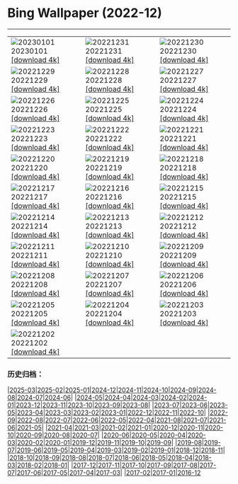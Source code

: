 # Bing Wallpaper (2022-12)
**************

<table><tr><td><img src="https://www.bing.com/th?id=OHR.SydneyNYE_EN-CA1516687107_1920x1080.jpg" alt="20230101"> 20230101 <a href="https://www.bing.com/th?id=OHR.SydneyNYE_EN-CA1516687107_UHD.jpg">[download 4k]</a></td><td><img src="https://www.bing.com/th?id=OHR.ChalkRock_EN-CA1146526049_1920x1080.jpg" alt="20221231"> 20221231 <a href="https://www.bing.com/th?id=OHR.ChalkRock_EN-CA1146526049_UHD.jpg">[download 4k]</a></td><td><img src="https://www.bing.com/th?id=OHR.ButterflyEffect_EN-CA0206470149_1920x1080.jpg" alt="20221230"> 20221230 <a href="https://www.bing.com/th?id=OHR.ButterflyEffect_EN-CA0206470149_UHD.jpg">[download 4k]</a></td></tr><tr><td><img src="https://www.bing.com/th?id=OHR.ChiesaBianca_EN-CA0131036296_1920x1080.jpg" alt="20221229"> 20221229 <a href="https://www.bing.com/th?id=OHR.ChiesaBianca_EN-CA0131036296_UHD.jpg">[download 4k]</a></td><td><img src="https://www.bing.com/th?id=OHR.BlueLagoon_EN-CA9961489115_1920x1080.jpg" alt="20221228"> 20221228 <a href="https://www.bing.com/th?id=OHR.BlueLagoon_EN-CA9961489115_UHD.jpg">[download 4k]</a></td><td><img src="https://www.bing.com/th?id=OHR.BeverleyWestwood_EN-CA9862092248_1920x1080.jpg" alt="20221227"> 20221227 <a href="https://www.bing.com/th?id=OHR.BeverleyWestwood_EN-CA9862092248_UHD.jpg">[download 4k]</a></td></tr><tr><td><img src="https://www.bing.com/th?id=OHR.ChristmasSouvenir_EN-CA9634295717_1920x1080.jpg" alt="20221226"> 20221226 <a href="https://www.bing.com/th?id=OHR.ChristmasSouvenir_EN-CA9634295717_UHD.jpg">[download 4k]</a></td><td><img src="https://www.bing.com/th?id=OHR.AmalgaTree_EN-CA9499665170_1920x1080.jpg" alt="20221225"> 20221225 <a href="https://www.bing.com/th?id=OHR.AmalgaTree_EN-CA9499665170_UHD.jpg">[download 4k]</a></td><td><img src="https://www.bing.com/th?id=OHR.GentooGrievances_EN-CA8898685995_1920x1080.jpg" alt="20221224"> 20221224 <a href="https://www.bing.com/th?id=OHR.GentooGrievances_EN-CA8898685995_UHD.jpg">[download 4k]</a></td></tr><tr><td><img src="https://www.bing.com/th?id=OHR.TreeGaleriesLafayette_EN-CA8613804655_1920x1080.jpg" alt="20221223"> 20221223 <a href="https://www.bing.com/th?id=OHR.TreeGaleriesLafayette_EN-CA8613804655_UHD.jpg">[download 4k]</a></td><td><img src="https://www.bing.com/th?id=OHR.SolarHalo_EN-CA8386814077_1920x1080.jpg" alt="20221222"> 20221222 <a href="https://www.bing.com/th?id=OHR.SolarHalo_EN-CA8386814077_UHD.jpg">[download 4k]</a></td><td><img src="https://www.bing.com/th?id=OHR.PalaceBelvedere_EN-CA8291198823_1920x1080.jpg" alt="20221221"> 20221221 <a href="https://www.bing.com/th?id=OHR.PalaceBelvedere_EN-CA8291198823_UHD.jpg">[download 4k]</a></td></tr><tr><td><img src="https://www.bing.com/th?id=OHR.WinterberryBush_EN-CA8077808294_1920x1080.jpg" alt="20221220"> 20221220 <a href="https://www.bing.com/th?id=OHR.WinterberryBush_EN-CA8077808294_UHD.jpg">[download 4k]</a></td><td><img src="https://www.bing.com/th?id=OHR.SouthBeach_EN-CA7859689790_1920x1080.jpg" alt="20221219"> 20221219 <a href="https://www.bing.com/th?id=OHR.SouthBeach_EN-CA7859689790_UHD.jpg">[download 4k]</a></td><td><img src="https://www.bing.com/th?id=OHR.GlacierGoats_EN-CA7684310227_1920x1080.jpg" alt="20221218"> 20221218 <a href="https://www.bing.com/th?id=OHR.GlacierGoats_EN-CA7684310227_UHD.jpg">[download 4k]</a></td></tr><tr><td><img src="https://www.bing.com/th?id=OHR.AtlantaLights_EN-CA7409224831_1920x1080.jpg" alt="20221217"> 20221217 <a href="https://www.bing.com/th?id=OHR.AtlantaLights_EN-CA7409224831_UHD.jpg">[download 4k]</a></td><td><img src="https://www.bing.com/th?id=OHR.Borovets_EN-CA9106645870_1920x1080.jpg" alt="20221216"> 20221216 <a href="https://www.bing.com/th?id=OHR.Borovets_EN-CA9106645870_UHD.jpg">[download 4k]</a></td><td><img src="https://www.bing.com/th?id=OHR.ButchartDisplay_EN-CA6004185985_1920x1080.jpg" alt="20221215"> 20221215 <a href="https://www.bing.com/th?id=OHR.ButchartDisplay_EN-CA6004185985_UHD.jpg">[download 4k]</a></td></tr><tr><td><img src="https://www.bing.com/th?id=OHR.InstagramHallstatt_EN-CA2765697996_1920x1080.jpg" alt="20221214"> 20221214 <a href="https://www.bing.com/th?id=OHR.InstagramHallstatt_EN-CA2765697996_UHD.jpg">[download 4k]</a></td><td><img src="https://www.bing.com/th?id=OHR.PoinsettiaDay_EN-CA2608421619_1920x1080.jpg" alt="20221213"> 20221213 <a href="https://www.bing.com/th?id=OHR.PoinsettiaDay_EN-CA2608421619_UHD.jpg">[download 4k]</a></td><td><img src="https://www.bing.com/th?id=OHR.WinterMail_EN-CA7698850194_1920x1080.jpg" alt="20221212"> 20221212 <a href="https://www.bing.com/th?id=OHR.WinterMail_EN-CA7698850194_UHD.jpg">[download 4k]</a></td></tr><tr><td><img src="https://www.bing.com/th?id=OHR.SaltDesert_EN-CA2294540518_1920x1080.jpg" alt="20221211"> 20221211 <a href="https://www.bing.com/th?id=OHR.SaltDesert_EN-CA2294540518_UHD.jpg">[download 4k]</a></td><td><img src="https://www.bing.com/th?id=OHR.NorwayMuskox_EN-CA2456341924_1920x1080.jpg" alt="20221210"> 20221210 <a href="https://www.bing.com/th?id=OHR.NorwayMuskox_EN-CA2456341924_UHD.jpg">[download 4k]</a></td><td><img src="https://www.bing.com/th?id=OHR.FlorenceAerial_EN-CA2153723803_1920x1080.jpg" alt="20221209"> 20221209 <a href="https://www.bing.com/th?id=OHR.FlorenceAerial_EN-CA2153723803_UHD.jpg">[download 4k]</a></td></tr><tr><td><img src="https://www.bing.com/th?id=OHR.TangleCreekFalls_EN-CA2031288501_1920x1080.jpg" alt="20221208"> 20221208 <a href="https://www.bing.com/th?id=OHR.TangleCreekFalls_EN-CA2031288501_UHD.jpg">[download 4k]</a></td><td><img src="https://www.bing.com/th?id=OHR.GreatEgret_EN-CA1881710644_1920x1080.jpg" alt="20221207"> 20221207 <a href="https://www.bing.com/th?id=OHR.GreatEgret_EN-CA1881710644_UHD.jpg">[download 4k]</a></td><td><img src="https://www.bing.com/th?id=OHR.StNick_EN-CA1756096897_1920x1080.jpg" alt="20221206"> 20221206 <a href="https://www.bing.com/th?id=OHR.StNick_EN-CA1756096897_UHD.jpg">[download 4k]</a></td></tr><tr><td><img src="https://www.bing.com/th?id=OHR.KilimanjaroElephants_EN-CA1609894075_1920x1080.jpg" alt="20221205"> 20221205 <a href="https://www.bing.com/th?id=OHR.KilimanjaroElephants_EN-CA1609894075_UHD.jpg">[download 4k]</a></td><td><img src="https://www.bing.com/th?id=OHR.MiamiDT_EN-CA1461956488_1920x1080.jpg" alt="20221204"> 20221204 <a href="https://www.bing.com/th?id=OHR.MiamiDT_EN-CA1461956488_UHD.jpg">[download 4k]</a></td><td><img src="https://www.bing.com/th?id=OHR.BraidedRiverDelta_EN-CA1255112672_1920x1080.jpg" alt="20221203"> 20221203 <a href="https://www.bing.com/th?id=OHR.BraidedRiverDelta_EN-CA1255112672_UHD.jpg">[download 4k]</a></td></tr><tr><td><img src="https://www.bing.com/th?id=OHR.AntarcticaDay_EN-CA3266269881_1920x1080.jpg" alt="20221202"> 20221202 <a href="https://www.bing.com/th?id=OHR.AntarcticaDay_EN-CA3266269881_UHD.jpg">[download 4k]</a></td><td></td><td></td></tr></table>

### 历史归档：

|[2025-03](/../2025-03/2025-03.md)|[2025-02](/../2025-02/2025-02.md)|[2025-01](/../2025-01/2025-01.md)|[2024-12](/../2024-12/2024-12.md)|[2024-11](/../2024-11/2024-11.md)|[2024-10](/../2024-10/2024-10.md)|[2024-09](/../2024-09/2024-09.md)|[2024-08](/../2024-08/2024-08.md)|[2024-07](/../2024-07/2024-07.md)|[2024-06](/../2024-06/2024-06.md)|
|[2024-05](/../2024-05/2024-05.md)|[2024-04](/../2024-04/2024-04.md)|[2024-03](/../2024-03/2024-03.md)|[2024-02](/../2024-02/2024-02.md)|[2024-01](/../2024-01/2024-01.md)|[2023-12](/../2023-12/2023-12.md)|[2023-11](/../2023-11/2023-11.md)|[2023-10](/../2023-10/2023-10.md)|[2023-09](/../2023-09/2023-09.md)|[2023-08](/../2023-08/2023-08.md)|
|[2023-07](/../2023-07/2023-07.md)|[2023-06](/../2023-06/2023-06.md)|[2023-05](/../2023-05/2023-05.md)|[2023-04](/../2023-04/2023-04.md)|[2023-03](/../2023-03/2023-03.md)|[2023-02](/../2023-02/2023-02.md)|[2023-01](/../2023-01/2023-01.md)|[2022-12](/2022-12.md)|[2022-11](/../2022-11/2022-11.md)|[2022-10](/../2022-10/2022-10.md)|
|[2022-09](/../2022-09/2022-09.md)|[2022-08](/../2022-08/2022-08.md)|[2022-07](/../2022-07/2022-07.md)|[2022-06](/../2022-06/2022-06.md)|[2022-05](/../2022-05/2022-05.md)|[2022-04](/../2022-04/2022-04.md)|[2021-08](/../2021-08/2021-08.md)|[2021-07](/../2021-07/2021-07.md)|[2021-06](/../2021-06/2021-06.md)|[2021-05](/../2021-05/2021-05.md)|
|[2021-04](/../2021-04/2021-04.md)|[2021-03](/../2021-03/2021-03.md)|[2021-02](/../2021-02/2021-02.md)|[2021-01](/../2021-01/2021-01.md)|[2020-12](/../2020-12/2020-12.md)|[2020-11](/../2020-11/2020-11.md)|[2020-10](/../2020-10/2020-10.md)|[2020-09](/../2020-09/2020-09.md)|[2020-08](/../2020-08/2020-08.md)|[2020-07](/../2020-07/2020-07.md)|
|[2020-06](/../2020-06/2020-06.md)|[2020-05](/../2020-05/2020-05.md)|[2020-04](/../2020-04/2020-04.md)|[2020-03](/../2020-03/2020-03.md)|[2020-02](/../2020-02/2020-02.md)|[2020-01](/../2020-01/2020-01.md)|[2019-12](/../2019-12/2019-12.md)|[2019-11](/../2019-11/2019-11.md)|[2019-10](/../2019-10/2019-10.md)|[2019-09](/../2019-09/2019-09.md)|
|[2019-08](/../2019-08/2019-08.md)|[2019-07](/../2019-07/2019-07.md)|[2019-06](/../2019-06/2019-06.md)|[2019-05](/../2019-05/2019-05.md)|[2019-04](/../2019-04/2019-04.md)|[2019-03](/../2019-03/2019-03.md)|[2019-02](/../2019-02/2019-02.md)|[2019-01](/../2019-01/2019-01.md)|[2018-12](/../2018-12/2018-12.md)|[2018-11](/../2018-11/2018-11.md)|
|[2018-10](/../2018-10/2018-10.md)|[2018-09](/../2018-09/2018-09.md)|[2018-08](/../2018-08/2018-08.md)|[2018-07](/../2018-07/2018-07.md)|[2018-06](/../2018-06/2018-06.md)|[2018-05](/../2018-05/2018-05.md)|[2018-04](/../2018-04/2018-04.md)|[2018-03](/../2018-03/2018-03.md)|[2018-02](/../2018-02/2018-02.md)|[2018-01](/../2018-01/2018-01.md)|
|[2017-12](/../2017-12/2017-12.md)|[2017-11](/../2017-11/2017-11.md)|[2017-10](/../2017-10/2017-10.md)|[2017-09](/../2017-09/2017-09.md)|[2017-08](/../2017-08/2017-08.md)|[2017-07](/../2017-07/2017-07.md)|[2017-06](/../2017-06/2017-06.md)|[2017-05](/../2017-05/2017-05.md)|[2017-04](/../2017-04/2017-04.md)|[2017-03](/../2017-03/2017-03.md)|
|[2017-02](/../2017-02/2017-02.md)|[2017-01](/../2017-01/2017-01.md)|[2016-12](/../2016-12/2016-12.md)